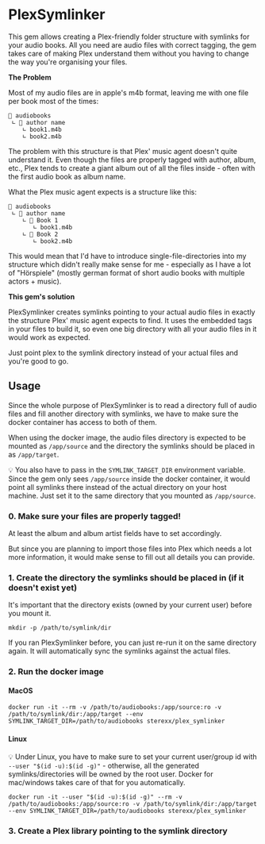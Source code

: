 # PlexSymlinker

This gem allows creating a Plex-friendly folder structure with symlinks for your audio books.
All you need are audio files with correct tagging, the gem takes care of making Plex understand them without you having to change the way you're organising your files.

**The Problem**

Most of my audio files are in apple's m4b format, leaving me with one file per book most of the times:

    📁 audiobooks
     ∟ 📁 author name
        ∟ book1.m4b
        ∟ book2.m4b

The problem with this structure is that Plex' music agent doesn't quite understand it.
Even though the files are properly tagged with author, album, etc., Plex tends to create a giant album out of all the files inside - often with the first audio book as album name.

What the Plex music agent expects is a structure like this:

    📁 audiobooks
     ∟ 📁 author name
        ∟ 📁 Book 1
           ∟ book1.m4b
        ∟ 📁 Book 2
           ∟ book2.m4b

This would mean that I'd have to introduce single-file-directories into my structure which didn't really make sense for me - especially as I have a lot of "Hörspiele" (mostly german format of short audio books with multiple actors + music).

**This gem's solution**

PlexSymlinker creates symlinks pointing to your actual audio files in exactly the 
structure Plex' music agent expects to find. It uses the embedded tags in your files to build it, 
so even one big directory with all your audio files in it would work as expected.

Just point plex to the symlink directory instead of your actual files and you're good to go.

## Usage

Since the whole purpose of PlexSymlinker is to read a directory full of audio files and 
fill another directory with symlinks, we have to make sure the docker container has access to both of them.

When using the docker image, the audio files directory is expected to be mounted
as `/app/source` and the directory the symlinks should be placed in as `/app/target`.

💡 You also have to pass in the `SYMLINK_TARGET_DIR` environment variable. 
Since the gem only sees `/app/source` inside the docker container, 
it would point all symlinks there instead of the actual directory on your host machine. 
Just set it to the same directory that you mounted as `/app/source`.

### 0. Make sure your files are properly tagged!

At least the album and album artist fields have to set accordingly.

But since you are planning to import those files into Plex which needs a lot more information, 
it would make sense to fill out all details you can provide.

### 1. Create the directory the symlinks should be placed in (if it doesn't exist yet)

It's important that the directory exists (owned by your current user) before you mount it.

    mkdir -p /path/to/symlink/dir

If you ran PlexSymlinker before, you can just re-run it on the same directory again. 
It will automatically sync the symlinks against the actual files.

### 2. Run the docker image

#### MacOS

    docker run -it --rm -v /path/to/audiobooks:/app/source:ro -v /path/to/symlink/dir:/app/target --env SYMLINK_TARGET_DIR=/path/to/audiobooks sterexx/plex_symlinker

#### Linux

💡 Under Linux, you have to make sure to set your current user/group id 
with `--user "$(id -u):$(id -g)"` - otherwise, all the generated symlinks/directories 
will be owned by the root user. Docker for mac/windows takes care of that for you automatically.

    docker run -it --user "$(id -u):$(id -g)" --rm -v /path/to/audiobooks:/app/source:ro -v /path/to/symlink/dir:/app/target --env SYMLINK_TARGET_DIR=/path/to/audiobooks sterexx/plex_symlinker

### 3. Create a Plex library pointing to the symlink directory

